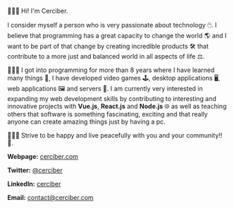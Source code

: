 🙋🏻‍♂️ Hi! I'm Cerciber.

I consider myself a person who is very passionate about technology 🖱️. I believe that programming has a great capacity to change the world 🌎 and I want to be part of that change by creating incredible products 🛠️ that contribute to a more just and balanced world in all aspects of life ⚖️.

👨🏻‍💻 I got into programming for more than 8 years where I have learned many things 🧠, I have developed video games 🕹️, desktop applications 🖥️, web applications 🖼️ and servers 💭. I am currently very interested in expanding my web development skills by contributing to interesting and innovative projects with **Vue.js**, **React.js** and **Node.js** 🌐 as well as teaching others that software is something fascinating, exciting and that really anyone can create amazing things just by having a pc.

🙇🏻‍♂️ Strive to be happy and live peacefully with you and your community!! 🤗. 

**Webpage:** [cerciber.com](https://cerciber.com/)

**Twitter:** [@cerciber](https://twitter.com/cerciber)

**LinkedIn:** [cerciber](https://www.linkedin.com/in/cerciber/)

**Email:** [contact@cerciber.com](mailto:cerciber@hotmail.com)
